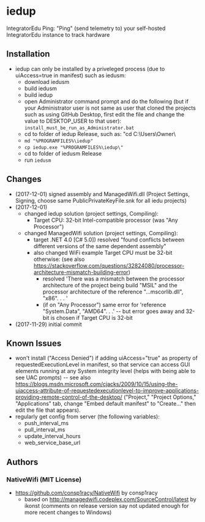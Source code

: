# iedup
IntegratorEdu Ping: "Ping" (send telemetry to) your self-hosted IntegratorEdu instance to track hardware

## Installation
* iedup can only be installed by a priveleged process (due to uiAccess=true in manifest) such as iedusm:
	* download iedusm
	* build iedusm
	* build iedup
	* open Administrator command prompt and do the following (but if your Administrator user is not same as user that cloned the projects such as using GitHub Desktop, first edit the file and change the value to DESKTOP_USER to that user):
	  `install_must_be_run_as_Administrator.bat`
	* cd to folder of iedup Release, such as: "cd C:\Users\Owner\
	* `md "%PROGRAMFILES%\iedup"`
	* `cp iedup.exe "%PROGRAMFILES%\iedup\"`
	* cd to folder of iedusm Release
	* run `iedusm`

## Changes
* (2017-12-01) signed assembly and ManagedWifi.dll (Project Settings, Signing, choose same PublicPrivateKeyFile.snk for all iedu projects) 
* (2017-12-01) 
	* changed iedup solution (project settings, Compiling):
		* Target CPU: 32-bit Intel-compatible processor (was "Any Processor")
	* changed ManagedWifi solution (project settings, Compiling):
		* target .NET 4.0 [C# 5.0]) resolved "found conflicts between different versions of the same dependent assembly"
		* also changed WiFi example Target CPU must be 32-bit otherwise:
			(see also <https://stackoverflow.com/questions/32824080/processor-architecture-mismatch-building-error>)
			* resolved 'There was a mismatch between the processor architecture of the project being build "MSIL" and the processor architecture of the reference "...mscorlib.dll", "x86". . . '
			* (if on "Any Processor") same error for 'reference "System.Data", "AMD64". . .' -- but error goes away and 32-bit is chosen if Target CPU is 32-bit
* (2017-11-29) initial commit

## Known Issues
* won't install ("Access Denied") if adding uiAccess="true" as property of requestedExecutionLevel in manifest, so that service can access GUI elements running at any System integrity level (helps with being able to see UAC prompts) -- see also <https://blogs.msdn.microsoft.com/cjacks/2009/10/15/using-the-uiaccess-attribute-of-requestedexecutionlevel-to-improve-applications-providing-remote-control-of-the-desktop/>
  ("Project," "Project Options," "Applications" tab, change "Embed default manifest" to "Create..." then edit the file that appears).
* regularly get config from server (the following variables):
	* push_interval_ms
	* pull_interval_ms
	* update_interval_hours
	* web_service_base_url

## Authors
### NativeWifi (MIT License)
* https://github.com/consp1racy/NativeWifi by consp1racy
  * based on http://managedwifi.codeplex.com/SourceControl/latest by ikonst (comments on release version say not updated enough for more recent changes to Windows)
